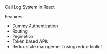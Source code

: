 Call Log System in React

Features:
- Dummy Authentication
- Routing
- Pagination
- Token based APIs
- Redux state management using redux-toolkit